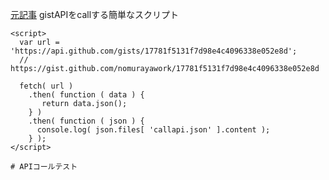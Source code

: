 [元記事](https://qiita.com/ykhirao/items/a41322085ab55837b88e#その他)
gistAPIをcallする簡単なスクリプト

```
<script>
  var url = 'https://api.github.com/gists/17781f5131f7d98e4c4096338e052e8d';
  // https://gist.github.com/nomurayawork/17781f5131f7d98e4c4096338e052e8d

  fetch( url )
    .then( function ( data ) {
       return data.json();
    } )
    .then( function ( json ) {
      console.log( json.files[ 'callapi.json' ].content );
    } );
</script>

# APIコールテスト
```
